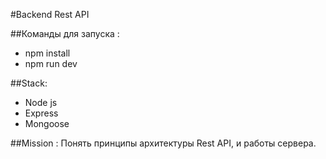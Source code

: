 #Backend Rest API

##Команды для запуска :
* npm install
* npm run dev

##Stack:
+ Node js
+ Express
+ Mongoose

##Mission :
Понять принципы архитектуры Rest API, и работы сервера.
